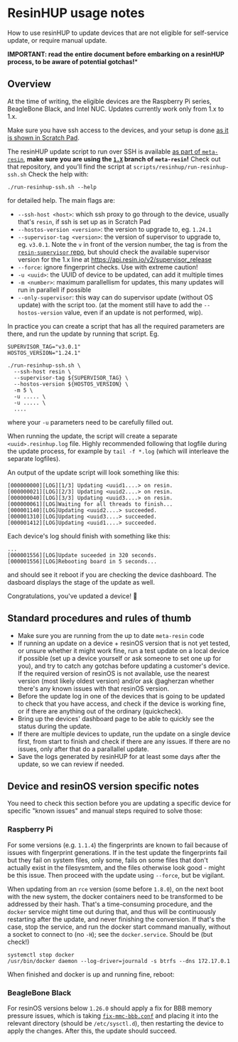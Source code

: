 # ResinHUP usage notes

How to use resinHUP to update devices that are not eligible for self-service update, or require manual update.

**IMPORTANT: read the entire document before embarking on a resinHUP process, to be aware of potential gotchas!***

## Overview

At the time of writing, the eligible devices are the Raspberry Pi series, BeagleBone Black, and Intel NUC. Updates currently work only from 1.x to 1.x.

Make sure you have ssh access to the devices, and your setup is done [as it is shown in Scratch Pad](https://github.com/resin-io/hq/wiki/Scratch-Pad#getting-access).

The resinHUP update script to run over SSH is available [as part of `meta-resin`](https://github.com/resin-os/meta-resin/), **make sure you are using the [`1.X`](https://github.com/resin-os/meta-resin/tree/1.X) branch of `meta-resin`!** Check out that repository, and you'll find the script at `scripts/resinhup/run-resinhup-ssh.sh` Check the help with:

```
./run-resinhup-ssh.sh --help
```
for detailed help. The main flags are:

* `--ssh-host <host>`: which ssh proxy to go through to the device, usually that's `resin`, if ssh is set up as in Scratch Pad
* `--hostos-version <version>`: the version to upgrade to, eg. `1.24.1`
* `--supervisor-tag <version>`: the version of supervisor to upgrade to, eg. `v3.0.1`. Note the `v` in front of the version number, the tag is from the [`resin-supervisor` repo](https://github.com/resin-io/resin-supervisor), but should check the available supervisor version for the 1.x line at https://api.resin.io/v2/supervisor_release
* `--force`: ignore fingerprint checks. Use with extreme caution!
* `-u <uuid>`: the UUID of device to be updated, can add it multiple times
* `-m <number>`: maximum parallellism for updates, this many updates will run in parallell if possible
* `--only-supervisor`: this way can do supervisor update (without OS update) with the script too. (at the moment still have to add the `--hostos-version` value, even if an update is not performed, wip).

In practice you can create a script that has all the required parameters are there, and run the update by running that script. Eg.

```
SUPERVISOR_TAG="v3.0.1"
HOSTOS_VERSION="1.24.1"

./run-resinhup-ssh.sh \
  --ssh-host resin \
  --supervisor-tag ${SUPERVISOR_TAG} \
  --hostos-version ${HOSTOS_VERSION} \
  -m 5 \
  -u ..... \
  -u ..... \
  ....
```
where your `-u` parameters need to be carefully filled out.

When running the update, the script will create a separate `<uuid>.resinhup.log` file. Highly recommended following that logfile during the update process, for example by `tail -f *.log` (which will interleave the separate logfiles).

An output of the update script will look something like this:

```
[000000000][LOG][1/3] Updating <uuid1....> on resin.
[000000021][LOG][2/3] Updating <uuid2....> on resin.
[000000040][LOG][3/3] Updating <uuid3....> on resin.
[000000061][LOG]Waiting for all threads to finish...
[000001140][LOG]Updating <uuid2....> succeeded.
[000001310][LOG]Updating <uuid3....> succeeded.
[000001412][LOG]Updating <uuid1....> succeeded.
```

Each device's log should finish with something like this:

```
...
[000001556][LOG]Update suceeded in 320 seconds.
[000001556][LOG]Rebooting board in 5 seconds...
```
and should see it reboot if you are checking the device dashboard. The dasboard displays the stage of the update as well.

Congratulations, you've updated a device! 🎉

## Standard procedures and rules of thumb

* Make sure you are running from the up to date `meta-resin` code
* If running an update on a device + resinOS version that is not yet tested, or unsure whether it might work fine, run a test update on a local device if possible (set up a device yourself or ask someone to set one up for you), and try to catch any gotchas before updating a customer's device. If the required version of resinOS is not available, use the nearest version (most likely oldest version) and/or ask @agherzan whether there's any known issues with that resinOS version.
* Before the update log in one of the devices that is going to be updated to check that you have access, and check if the device is working fine, or if there are anything out of the ordinary (quickcheck).
* Bring up the devices' dashboard page to be able to quickly see the status during the update.
* If there are multiple devices to update, run the update on a single device first, from start to finish and check if there are any issues. If there are no issues, only after that do a parallallel update.
* Save the logs generated by resinHUP for at least some days after the update, so we can review if needed.

## Device and resinOS version specific notes

You need to check this section before you are updating a specific device for specific "known issues" and manual steps required to solve those:

### Raspberry Pi

For some versions (e.g. `1.1.4`) the fingerprints are known to fail because of issues with fingerprint generations. If in the test update the fingerprints fail but they fail on system files, only some, fails on some files that don't actually exist in the filesysmtem, and the files otherwise look good - might be this issue. Then proceed with the update using `--force`, but be vigilant.

When updating from an `rce` version (some before `1.8.0`), on the next boot with the new system, the docker containers need to be transformed to be addressed by their hash. That's a time-consuming procedure, and the `docker` service might time out during that, and thus will be continuously restarting after the update, and never finishing the conversion. If that's the case, stop the service, and run the docker start command manually, without a socket to connect to (no `-H`); see the `docker.service`. Should be (but check!)

```
systemctl stop docker
/usr/bin/docker daemon --log-driver=journald -s btrfs --dns 172.17.0.1
```
When finished and docker is up and running fine, reboot:

### BeagleBone Black

For resinOS versions below `1.26.0` should apply a fix for BBB memory pressure issues, which is taking [`fix-mmc-bbb.conf`](https://github.com/resin-os/resin-beaglebone/blob/1.X/layers/meta-resin-beaglebone/recipes-core/fix-mmc-bbb/files/fix-mmc-bbb.conf) and placing it into the relevant directory (should be `/etc/sysctl.d`), then restarting the device to apply the changes. After this, the update should succeed.
